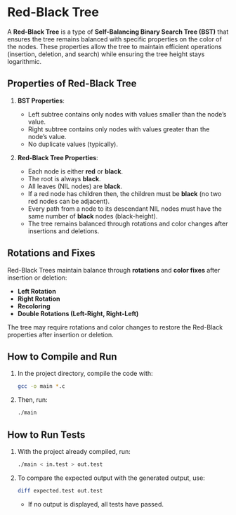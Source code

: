 # Red-Black Tree

A **Red-Black Tree** is a type of **Self-Balancing Binary Search Tree (BST)** that ensures the tree remains balanced with specific properties on the color of the nodes. These properties allow the tree to maintain efficient operations (insertion, deletion, and search) while ensuring the tree height stays logarithmic.

## Properties of Red-Black Tree

1. **BST Properties**:
   - Left subtree contains only nodes with values smaller than the node’s value.
   - Right subtree contains only nodes with values greater than the node’s value.
   - No duplicate values (typically).

2. **Red-Black Tree Properties**:
   - Each node is either **red** or **black**.
   - The root is always **black**.
   - All leaves (NIL nodes) are **black**.
   - If a red node has children then, the children must be **black** (no two red nodes can be adjacent).
   - Every path from a node to its descendant NIL nodes must have the same number of **black** nodes (black-height).
   - The tree remains balanced through rotations and color changes after insertions and deletions.

## Rotations and Fixes

Red-Black Trees maintain balance through **rotations** and **color fixes** after insertion or deletion:
   - **Left Rotation**
   - **Right Rotation**
   - **Recoloring**
   - **Double Rotations (Left-Right, Right-Left)**

The tree may require rotations and color changes to restore the Red-Black properties after insertion or deletion.

## How to Compile and Run

1. In the project directory, compile the code with:
   ```sh
   gcc -o main *.c
   ```
2. Then, run:
   ```sh
   ./main
   ```

## How to Run Tests

1. With the project already compiled, run:
   ```sh
   ./main < in.test > out.test
   ```
2. To compare the expected output with the generated output, use:
   ```sh
   diff expected.test out.test
   ```
   - If no output is displayed, all tests have passed.
